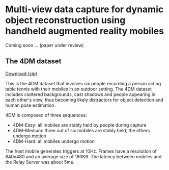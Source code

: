 # Multi-view data capture for dynamic object reconstruction using handheld augmented reality mobiles
Coming soon ... (paper under review)

## The 4DM dataset
[Download (zip)](https://drive.google.com/file/d/1AvkGph7TXxsxoqQXEVZErHHllutC4Ncc/view?usp=sharing)

This is the 4DM dataset that involves six people recording a person acting table tennis with their mobiles in an outdoor setting.
The 4DM dataset includes cluttered backgrounds, cast shadows and people appearing in each other's view, thus becoming likely distractors for object detection and human pose estimation.

4DM is composed of three sequences: 
- 4DM-Easy: all mobiles are stably held by people during capture 
- 4DM-Medium: three out of six mobiles are stably held, the others undergo motion
- 4DM-Hard: all mobiles undergo motion

The host mobile generates triggers at 10Hz. Frames have a resolution of 640x480 and an average size of 160KB. The latency between mobiles and the Relay Server was about 5ms.
